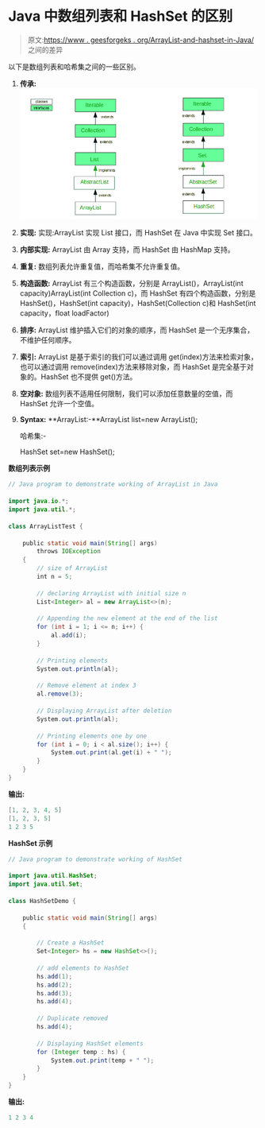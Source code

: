 # Java 中数组列表和 HashSet 的区别

> 原文:[https://www . geesforgeks . org/ArrayList-and-hashset-in-Java/](https://www.geeksforgeeks.org/difference-between-arraylist-and-hashset-in-java/)之间的差异

以下是数组列表和哈希集之间的一些区别。

1.  **传承:**
    ![](img/8a31ac57c3b975b79da5137592bd7a88.png)
2.  **实现:**
    实现:ArrayList 实现 List 接口，而 HashSet 在 Java 中实现 Set 接口。
3.  **内部实现:**
    ArrayList 由 Array 支持，而 HashSet 由 HashMap 支持。
4.  **重复:**
    数组列表允许重复值，而哈希集不允许重复值。
5.  **构造函数:**
    ArrayList 有三个构造函数，分别是 ArrayList()，ArrayList(int capacity)ArrayList(int Collection c)，而 HashSet 有四个构造函数，分别是 HashSet()，HashSet(int capacity)，HashSet(Collection c)和 HashSet(int capacity，float loadFactor)
6.  **排序:**
    ArrayList 维护插入它们的对象的顺序，而 HashSet 是一个无序集合，不维护任何顺序。
7.  **索引:**
    ArrayList 是基于索引的我们可以通过调用 get(index)方法来检索对象，也可以通过调用 remove(index)方法来移除对象，而 HashSet 是完全基于对象的。HashSet 也不提供 get()方法。
8.  **空对象:**
    数组列表不适用任何限制，我们可以添加任意数量的空值，而 HashSet 允许一个空值。
9.  **Syntax:**
    **ArrayList:-**ArrayList list=new ArrayList();

    哈希集:-

    HashSet set=new HashSet();

**数组列表示例**

```java
// Java program to demonstrate working of ArrayList in Java

import java.io.*;
import java.util.*;

class ArrayListTest {

    public static void main(String[] args)
        throws IOException
    {
        // size of ArrayList
        int n = 5;

        // declaring ArrayList with initial size n
        List<Integer> al = new ArrayList<>(n);

        // Appending the new element at the end of the list
        for (int i = 1; i <= n; i++) {
            al.add(i);
        }

        // Printing elements
        System.out.println(al);

        // Remove element at index 3
        al.remove(3);

        // Displaying ArrayList after deletion
        System.out.println(al);

        // Printing elements one by one
        for (int i = 0; i < al.size(); i++) {
            System.out.print(al.get(i) + " ");
        }
    }
}
```

**输出:**

```java
[1, 2, 3, 4, 5]
[1, 2, 3, 5]
1 2 3 5 

```

**HashSet 示例**

```java
// Java program to demonstrate working of HashSet

import java.util.HashSet;
import java.util.Set;

class HashSetDemo {

    public static void main(String[] args)
    {

        // Create a HashSet
        Set<Integer> hs = new HashSet<>();

        // add elements to HashSet
        hs.add(1);
        hs.add(2);
        hs.add(3);
        hs.add(4);

        // Duplicate removed
        hs.add(4);

        // Displaying HashSet elements
        for (Integer temp : hs) {
            System.out.print(temp + " ");
        }
    }
}
```

**输出:**

```java
1 2 3 4 

```